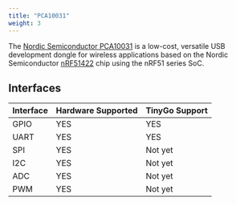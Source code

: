 ```yaml
---
title: "PCA10031"
weight: 3
---
```


The [Nordic Semiconductor PCA10031](https://www.nordicsemi.com/eng/Products/nRF51-Dongle) is a low-cost, versatile USB development dongle for wireless applications based on the Nordic Semiconductor [nRF51422](https://www.nordicsemi.com/eng/Products/ANT/nRF51422) chip using the nRF51 series SoC.

## Interfaces

| Interface | Hardware Supported | TinyGo Support |
| --------- | ------------- | ----- |
| GPIO      | YES | YES |
| UART      | YES | YES |
| SPI      | YES | Not yet |
| I2C      | YES | Not yet |
| ADC      | YES | Not yet |
| PWM      | YES | Not yet |
